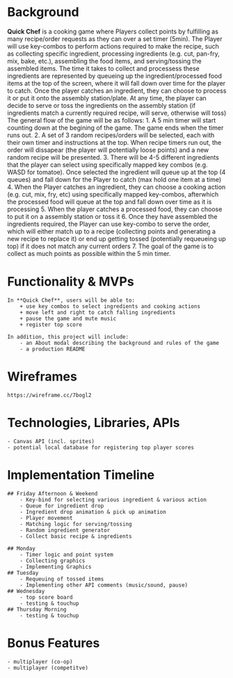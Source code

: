 # Background
**Quick Chef** is a cooking game where Players collect points by fulfilling as many recipe/order requests as they can over a set timer (5min).
The Player will use key-combos to perform actions required to make the recipe, such as collecting specific ingredient, processing ingredients (e.g. cut, pan-fry, mix, bake, etc.), assembling the food items, and serving/tossing the assembled items. The time it takes to collect and processess these ingredients are represented by queueing up the ingredient/processed food items at the top of the screen, where it will fall down over time for the player to catch. Once the player catches an ingredient, they can choose to process it or put it onto the assembly station/plate. At any time, the player can decide to serve or toss the ingredients on the assembly station (if ingredients match a currently required recipe, will serve, otherwise will toss)
The general flow of the game will be as follows:
        1. A 5 min timer will start counting down at the begining of the game. The game ends when the timer runs out.
        2. A set of 3 random recipes/orders will be selected, each with their own timer and instructions at the top. When recipe timers run out, the order will dissapear (the player will potentially loose points) and a new random recipe will be presented.
        3. There will be 4-5 different ingredients that the player can select using specifically mapped key combos (e.g. WASD for tomatoe). Once selected the ingredient will queue up at the top (4 queues) and fall down for the Player to catch (max hold one item at a time)
        4. When the Player catches an ingredient, they can choose a cooking action (e.g. cut, mix, fry, etc) using specifically mapped key-combos, afterwhich the processed food will queue at the top and fall down over time as it is processing
        5. When the player catches a processed food, they can choose to put it on a assembly station or toss it
        6. Once they have assembled the ingredients required, the Player can use key-combo to serve the order, which will either match up to a recipe (collecting points and generating a new recipe to replace it) or end up getting tossed (potentially requeueing up top) if it does not match any current orders
        7. The goal of the game is to collect as much points as possible within the 5 min timer.


# Functionality & MVPs

    In **Quick Chef**, users will be able to:
        + use key combos to select ingredients and cooking actions
        + move left and right to catch falling ingredients
        + pause the game and mute music
        + register top score

    In addition, this project will include:
        - an About modal describing the background and rules of the game
        - a production README


# Wireframes

    https://wireframe.cc/7bogl2


# Technologies, Libraries, APIs

    - Canvas API (incl. sprites)
    - potential local database for registering top player scores


# Implementation Timeline

    ## Friday Afternoon & Weekend
        - Key-bind for selecting various ingredient & various action
        - Queue for ingredient drop
        - Ingredient drop animation & pick up animation
        - Player movement
        - Matching logic for serving/tossing
        - Random ingredient generator
        - Collect basic recipe & ingredients

    ## Monday
        - Timer logic and point system
        - Collecting graphics
        - Implementing Graphics
    ## Tuesday
        - Requeuing of tossed items
        - Implementing other API comments (music/sound, pause)
    ## Wednesday
        - top score board
        - testing & touchup
    ## Thursday Morning
        - testing & touchup

# Bonus Features
    - multiplayer (co-op)
    - multiplayer (competitve)
